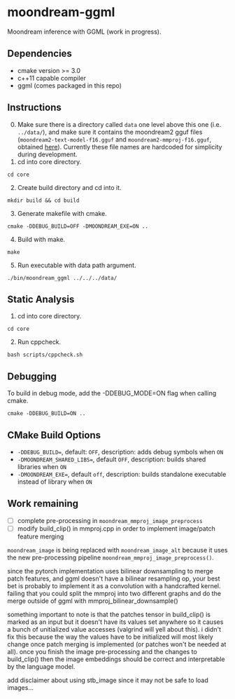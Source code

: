 # moondream-ggml

Moondream inference with GGML (work in progress).

## Dependencies

- cmake version >= 3.0
- c++11 capable compiler
- ggml (comes packaged in this repo)

## Instructions
0. Make sure there is a directory called `data` one level above this one (i.e. `../data/`),
   and make sure it contains the moondream2 gguf files
   (`moondream2-text-model-f16.gguf` and `moondream2-mmproj-f16.gguf`, obtained
   [here](https://huggingface.co/vikhyatk/moondream2/tree/fa8398d264205ac3890b62e97d3c588268ed9ec4)).
   Currently these file names are hardcoded for simplicity during development.
1. cd into core directory.

```
cd core
```

2. Create build directory and cd into it.

```
mkdir build && cd build
```

3. Generate makefile with cmake.

```
cmake -DDEBUG_BUILD=OFF -DMOONDREAM_EXE=ON ..
```

4. Build with make.

```
make
```

5. Run executable with data path argument.

```
./bin/moondream_ggml ../../../data/
```

## Static Analysis

1. cd into core directory.

```
cd core
```

2. Run cppcheck.

```
bash scripts/cppcheck.sh
```

## Debugging

To build in debug mode, add the -DDEBUG_MODE=ON flag when calling cmake.

```
cmake -DDEBUG_BUILD=ON ..
```

## CMake Build Options
- `-DDEBUG_BUILD=`, default: `OFF`, description: adds debug symbols when `ON`
- `-DMOONDREAM_SHARED_LIBS=`, default `OFF`, description: builds shared libraries when `ON`
- `-DMOONDREAM_EXE=`, default `off`, description: builds standalone executable instead of library when `ON`

## Work remaining

- [ ] complete pre-processing in `moondream_mmproj_image_preprocess`
- [ ] modify build_clip() in mmproj.cpp in order to implement image/patch feature merging

`moondream_image` is being replaced with `moondream_image_alt` because it uses the new pre-processing pipeline `moondream_mmproj_image_preprocess()`.

since the pytorch implementation uses bilinear downsampling to merge patch features, and ggml doesn't have a bilinear resampling op, your best bet is probably to implement it as a convolution with a handcrafted kernel. failing that you could split the mmproj into two different graphs and do the merge outside of ggml with mmproj_bilinear_downsample()

something important to note is that the patches tensor in build_clip() is marked as an input but it doesn't have its values set anywhere so it causes a bunch of unitialized value accesses (valgrind will yell about this). i didn't fix this because the way the values have to be initialized will most likely change once patch merging is implemented (or patches won't be needed at all). once you finish the image pre-processing and the changes to build_clip() then the image embeddings should be correct and interpretable by the language model.

add disclaimer about using stb_image since it may not be safe to load images...

